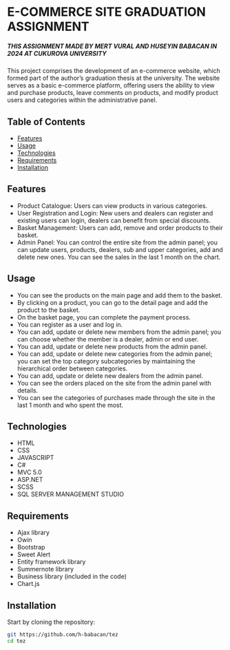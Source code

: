 # E-COMMERCE SITE GRADUATION ASSIGNMENT

##### THIS ASSIGNMENT MADE BY MERT VURAL AND HUSEYIN BABACAN IN 2024 AT CUKUROVA UNIVERSITY



This project comprises the development of an e-commerce website, which formed part of the author’s graduation thesis at the university. The website serves as a basic e-commerce platform, offering users the ability to view and purchase products, leave comments on products, and modify product users and categories within the administrative panel.

## Table of Contents
- [Features](#features)
- [Usage](#usage)
- [Technologies](#technologies)
- [Requirements](#requirements)
- [Installation](#installation)


## Features
- Product Catalogue: Users can view products in various categories.
- User Registration and Login: New users and dealers can register and existing users can login, dealers can benefit from special discounts.
- Basket Management: Users can add, remove and order products to their basket.
- Admin Panel: You can control the entire site from the admin panel; you can update users, products, dealers, sub and upper categories, add and delete new ones. You can see the sales in the last 1 month on the chart.


## Usage
- You can see the products on the main page and add them to the basket.
- By clicking on a product, you can go to the detail page and add the product to the basket.
- On the basket page, you can complete the payment process.
- You can register as a user and log in.
- You can add, update or delete new members from the admin panel; you can choose whether the member is a dealer, admin or end user.
- You can add, update or delete new products from the admin panel.
- You can add, update or delete new categories from the admin panel; you can set the top category subcategories by maintaining the hierarchical order between categories.
- You can add, update or delete new dealers from the admin panel.
- You can see the orders placed on the site from the admin panel with details.
- You can see the categories of purchases made through the site in the last 1 month and who spent the most.


## Technologies
- HTML
- CSS
- JAVASCRIPT
- C#
- MVC 5.0
- ASP.NET
- SCSS
- SQL SERVER MANAGEMENT STUDIO


## Requirements
- Ajax library
- Owin
- Bootstrap
- Sweet Alert
- Entity framework library
- Summernote library
- Business library (included in the code)
- Chart.js

## Installation
Start by cloning the repository:

```sh
git https://github.com/h-babacan/tez
cd tez

